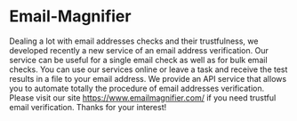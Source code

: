 # Email-Magnifier
Dealing a lot with email addresses checks and their trustfulness, we developed recently a new service of an email address verification. Our service can be useful for a single email check as well as for bulk email checks. You can use our services online or leave a task and receive the test results in a file to your email address. We provide an API service that allows you to automate totally the procedure of email addresses verification. Please visit our site https://www.emailmagnifier.com/ if you need trustful email verification. Thanks for your interest!

